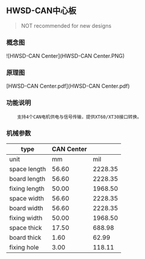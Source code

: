 ## HWSD-CAN中心板

> NOT recommended for new designs

### 概念图

![HWSD-CAN Center](HWSD-CAN Center.PNG)

### 原理图

 [HWSD-CAN Center.pdf](HWSD-CAN Center.pdf) 

### 功能说明

		支持4个CAN电机供电与信号传输，提供XT60/XT30接口转换。

### 机械参数

| type          | CAN Center |         |
| ------------- | ---------- | ------- |
| unit          | mm         | mil     |
| space length  | 56.60      | 2228.35 |
| board length  | 56.60      | 2228.35 |
| fixing length | 50.00      | 1968.50 |
| space width   | 56.60      | 2228.35 |
| board width   | 56.60      | 2228.35 |
| fixing width  | 50.00      | 1968.50 |
| space thick   | 17.50      | 688.98  |
| board thick   | 1.60       | 62.99   |
| fixing hole   | 3.00       | 118.11  |